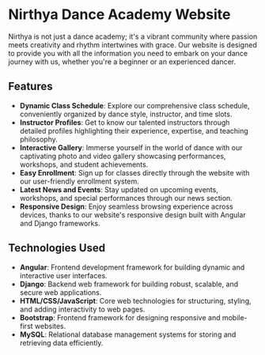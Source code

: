 # Nirthya Dance Academy Website

Nirthya is not just a dance academy; it's a vibrant community where passion meets creativity and rhythm intertwines with grace. Our website is designed to provide you with all the information you need to embark on your dance journey with us, whether you're a beginner or an experienced dancer.

## Features

- **Dynamic Class Schedule**: Explore our comprehensive class schedule, conveniently organized by dance style, instructor, and time slots.
- **Instructor Profiles**: Get to know our talented instructors through detailed profiles highlighting their experience, expertise, and teaching philosophy.
- **Interactive Gallery**: Immerse yourself in the world of dance with our captivating photo and video gallery showcasing performances, workshops, and student achievements.
- **Easy Enrollment**: Sign up for classes directly through the website with our user-friendly enrollment system.
- **Latest News and Events**: Stay updated on upcoming events, workshops, and special performances through our news section.
- **Responsive Design**: Enjoy seamless browsing experience across devices, thanks to our website's responsive design built with Angular and Django frameworks.

## Technologies Used

- **Angular**: Frontend development framework for building dynamic and interactive user interfaces.
- **Django**: Backend web framework for building robust, scalable, and secure web applications.
- **HTML/CSS/JavaScript**: Core web technologies for structuring, styling, and adding interactivity to web pages.
- **Bootstrap**: Frontend framework for designing responsive and mobile-first websites.
- **MySQL**: Relational database management systems for storing and retrieving data efficiently.
